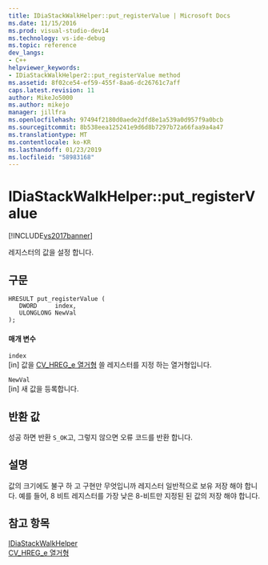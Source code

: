 ```yaml
---
title: IDiaStackWalkHelper::put_registerValue | Microsoft Docs
ms.date: 11/15/2016
ms.prod: visual-studio-dev14
ms.technology: vs-ide-debug
ms.topic: reference
dev_langs:
- C++
helpviewer_keywords:
- IDiaStackWalkHelper2::put_registerValue method
ms.assetid: 8f02ce54-ef59-455f-8aa6-dc26761c7aff
caps.latest.revision: 11
author: MikeJo5000
ms.author: mikejo
manager: jillfra
ms.openlocfilehash: 97494f2180d0aede2dfd8e1a539a0d957f9a0bcb
ms.sourcegitcommit: 8b538eea125241e9d6d8b7297b72a66faa9a4a47
ms.translationtype: MT
ms.contentlocale: ko-KR
ms.lasthandoff: 01/23/2019
ms.locfileid: "58983168"
---
```

# <a name="idiastackwalkhelperputregistervalue"></a>IDiaStackWalkHelper::put_registerValue
[!INCLUDE[vs2017banner](../../includes/vs2017banner.md)]

레지스터의 값을 설정 합니다.  
  
## <a name="syntax"></a>구문  
  
```cpp#  
HRESULT put_registerValue (   
   DWORD     index,  
   ULONGLONG NewVal  
);  
```  
  
#### <a name="parameters"></a>매개 변수  
 `index`  
 [in] 값을 [CV_HREG_e 열거형](../../debugger/debug-interface-access/cv-hreg-e.md) 쓸 레지스터를 지정 하는 열거형입니다.  
  
 `NewVal`  
 [in] 새 값을 등록합니다.  
  
## <a name="return-value"></a>반환 값  
 성공 하면 반환 `S_OK`고, 그렇지 않으면 오류 코드를 반환 합니다.  
  
## <a name="remarks"></a>설명  
 값의 크기에도 불구 하 고 구현만 무엇입니까 레지스터 일반적으로 보유 저장 해야 합니다. 예를 들어, 8 비트 레지스터를 가장 낮은 8-비트만 지정된 된 값의 저장 해야 합니다.  
  
## <a name="see-also"></a>참고 항목  
 [IDiaStackWalkHelper](../../debugger/debug-interface-access/idiastackwalkhelper.md)   
 [CV_HREG_e 열거형](../../debugger/debug-interface-access/cv-hreg-e.md)
